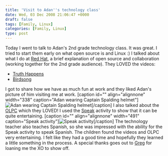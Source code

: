 ```yaml
---
title: 'Visit to Adan''s technology class'
date: Wed, 03 Dec 2008 21:06:47 +0000
draft: false
tags: [Family, Linux]
categories: [Family, Linux]
type: post
---
```


Today I went to talk to Adan's 2nd grade technology class. It was great. I tried to start them early on what open source is and Linux :) I talked about what I do at [Red Hat](http://spacewalk.redhat.com), a brief explanation of open source and collaboration (working together for the 2nd grade audience). They LOVED the videos:

*   [Truth Happens](http://www.redhat.com/videos/truth_happens.html)
*   [Birdsong](http://www.redhat.com/videos/birdsong.html)

I got to share how we have as much fun at work and they liked Adan's picture of him visiting me at work. \[caption id="" align="alignnone" width="338" caption="Adan wearing Captain Spalding helmet"\]![Adan wearing Captain Spalding helmet](http://familiarodriguez.smugmug.com/photos/267184377_FSynv-M.jpg "Adan wearing Captain Spalding helmet")\[/caption\] I also talked about the [OLPC](http://laptop.org/en/) which they LOVED! I used the [Speak](http://wiki.laptop.org/go/Speak) activity to show that it can be quite entertaining. \[caption id="" align="alignnone" width="491" caption="Speak activity"\]![Speak activity](http://wiki.laptop.org/images/9/9f/SpeakActivity.png "Speak activity")\[/caption\] The technology teacher also teaches Spanish, so she was impressed with the ability for the Speak activity to speak Spanish. The children found the videos and OLPC very entertaining. I felt like they had a good time and hopefully they learned a little something in the process. A special thanks goes out to [Greg](http://gregdek.livejournal.com/) for loaning me the XO to show off.